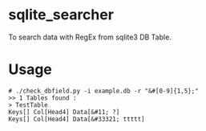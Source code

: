 # sqlite_searcher
To search data with RegEx from sqlite3 DB Table.

# Usage
```
# ./check_dbfield.py -i example.db -r "&#[0-9]{1,5};"
>> 1 Tables found :
> TestTable
Keys[] Col[Head4] Data[&#11; ?]
Keys[] Col[Head4] Data[&#33321; ttttt]
```
